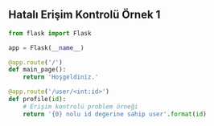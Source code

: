 ## Hatalı Erişim Kontrolü Örnek 1

```python
from flask import Flask

app = Flask(__name__)

@app.route('/')
def main_page():
    return 'Hoşgeldiniz.'

@app.route('/user/<int:id>')
def profile(id):
    # Erişim kontrolü problem örneği
    return '{0} nolu id degerine sahip user'.format(id)
```
